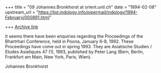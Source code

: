 +++
title = "09 Johannes.Bronkhorst at orient.unil.ch"
date = "1994-02-08"
upstream_url = "https://list.indology.info/pipermail/indology/1994-February/000891.html"

+++
[Archive link](https://list.indology.info/pipermail/indology/1994-February/000891.html)

It seems there have been enquiries regarding the Proceedings of the
Bhartrhari Conference, held in Poona, January 6-8, 1992.
These Proceedings have come out in spring 1993. They are
Asiatische Studien / Etudes Asiatiques 47 (1), 1993, published
by Peter Lang (Bern, Berlin, Frankfurt am Main, New York, Paris,
Wien).

Johannes Bronkhorst





